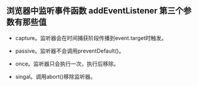 

## 浏览器中监听事件函数 addEventListener 第三个参数有那些值

- capture。监听器会在时间捕获阶段传播到event.target时触发。

- passive。监听器不会调用preventDefault()。

- once。监听器只会执行一次，执行后移除。

- singal。调用abort()移除监听器。
